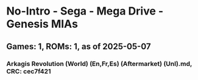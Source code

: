 # No-Intro - Sega - Mega Drive - Genesis MIAs
## Games: 1, ROMs: 1, as of 2025-05-07

### Arkagis Revolution (World) (En,Fr,Es) (Aftermarket) (Unl).md, CRC: cec7f421
